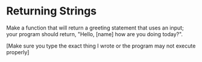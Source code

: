 # Returning Strings

Make a function that will return a greeting statement that uses an input; your program should return, "Hello, [name] how are you doing today?".

[Make sure you type the exact thing I wrote or the program may not execute properly]
